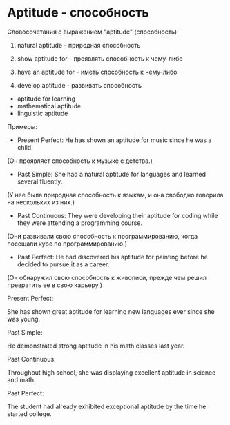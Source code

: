 # Aptitude - способность




Словосочетания с выражением "aptitude" (способность):

1. natural aptitude - природная способность

2. show aptitude for - проявлять способность к чему-либо

3. have an aptitude for - иметь способность к чему-либо

4. develop aptitude - развивать способность

- aptitude for learning
- mathematical aptitude
- linguistic aptitude

Примеры:

- Present Perfect: He has shown an aptitude for music since he was a child.

(Он проявляет способность к музыке с детства.)

- Past Simple: She had a natural aptitude for languages and learned several fluently.

(У нее была природная способность к языкам, и она свободно говорила на нескольких из них.)

- Past Continuous: They were developing their aptitude for coding while they were attending a programming course.

(Они развивали свою способность к программированию, когда посещали курс по программированию.)

- Past Perfect: He had discovered his aptitude for painting before he decided to pursue it as a career.

(Он обнаружил свою способность к живописи, прежде чем решил превратить ее в свою карьеру.)

Present Perfect:

She has shown great aptitude for learning new languages ever since she was young.

Past Simple:

He demonstrated strong aptitude in his math classes last year.

Past Continuous:

Throughout high school, she was displaying excellent aptitude in science and math.

Past Perfect:

The student had already exhibited exceptional aptitude by the time he started college.